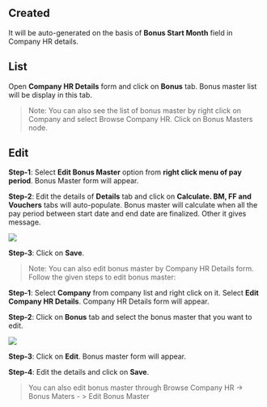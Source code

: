 
## Created
It will be auto-generated on the basis of **Bonus Start Month** field in Company HR details.

## List

Open **Company HR Details** form and click on **Bonus** tab. Bonus master list will be display in this tab.
>Note: You can also see the list of bonus master by right click on Company and select Browse Company HR. Click on Bonus Masters node.

## Edit
**Step-1**: Select **Edit Bonus Master** option from **right click menu of pay period**. Bonus Master form will appear.

**Step-2**: Edit the details of **Details** tab and click on **Calculate. BM, FF and Vouchers** tabs will auto-populate.
Bonus master will calculate when all the pay period between start date and end date are finalized. Other it gives message.

![](http://docs.risersoft.com/hrmnirvana/ImagesExt/image8_49.jpg)

**Step-3**: Click on **Save**.

>Note: You can also edit bonus master by Company HR Details form. Follow the given steps to edit bonus master:

**Step-1**: Select **Company** from company list and right click on it. Select **Edit Company HR Details**. Company HR Details form will appear.

**Step-2**: Click on **Bonus** tab and select the bonus master that you want to edit.

![](http://docs.risersoft.com/hrmnirvana/ImagesExt/image8_50.jpg)

**Step-3**: Click on **Edit**. Bonus master form will appear.

**Step-4**: Edit the details and click on **Save**.

>You can also edit bonus master through Browse Company HR -> Bonus Maters - > Edit Bonus Master
